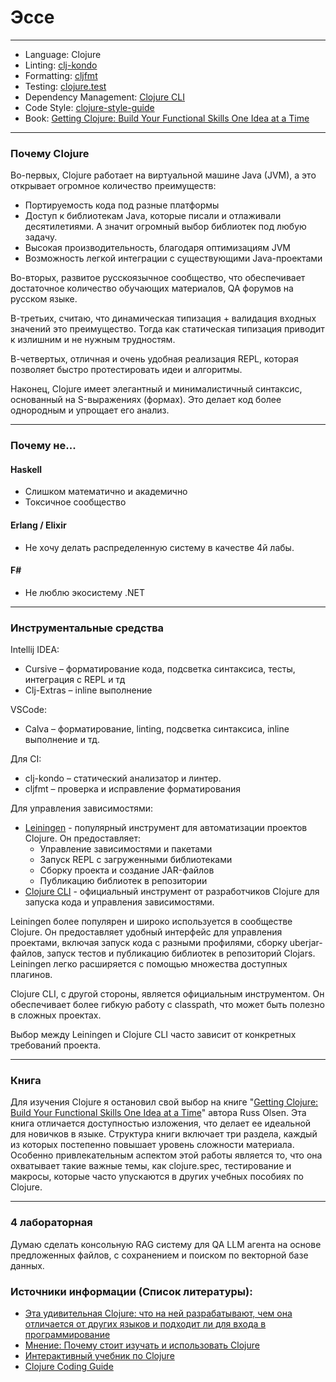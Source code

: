 
# Эссе

---

- Language: Clojure
- Linting: [clj-kondo](https://github.com/clj-kondo/clj-kondo)
- Formatting: [cljfmt](https://github.com/weavejester/cljfmt)
- Testing: [clojure.test](https://clojure.github.io/clojure/clojure.test-api.html)
- Dependency Management: [Clojure CLI](https://clojure.org/guides/deps_and_cli)
- Code Style: [clojure-style-guide](https://github.com/Nondv/clojure-style-guide/blob/master/ru/README.md)
- Book: [Getting Clojure: Build Your Functional Skills One Idea at a Time](https://pragprog.com/titles/roclojure/getting-clojure/)

---

### Почему Clojure

Во-первых, Clojure работает на виртуальной машине Java (JVM), а это открывает огромное количество преимуществ:

- Портируемость кода под разные платформы
- Доступ к библиотекам Java, которые писали и отлаживали десятилетиями. А значит огромный выбор библиотек под любую задачу.
- Высокая производительность, благодаря оптимизациям JVM
- Возможность легкой интеграции с существующими Java-проектами

Во-вторых, развитое русскоязычное сообщество, что обеспечивает достаточное количество обучающих материалов, QA форумов на русском языке.

В-третьих, считаю, что динамическая типизация + валидация входных значений это преимущество. Тогда как статическая типизация приводит к излишним и не нужным трудностям.

В-четвертых, отличная и очень удобная реализация REPL, которая позволяет быстро протестировать идеи и алгоритмы.

Наконец, Clojure имеет элегантный и минималистичный синтаксис, основанный на S-выражениях (формах). Это делает код более однородным и упрощает его анализ.

---

### Почему не...

#### Haskell

- Слишком математично и академично
- Токсичное сообщество

#### Erlang / Elixir

- Не хочу делать распределенную систему в качестве 4й лабы.

#### F#

- Не люблю экосистему .NET

---

### Инструментальные средства

Intellij IDEA:

- Cursive – форматирование кода, подсветка синтаксиса, тесты, интеграция с REPL и тд
- Clj-Extras – inline выполнение

VSCode:

- Calva – форматирование, linting, подсветка синтаксиса, inline выполнение и тд.

Для CI:

- clj-kondo – статический анализатор и линтер.
- cljfmt – проверка и исправление форматирования

Для управления зависимостями:

- [Leiningen](http://leiningen.org/) - популярный инструмент для автоматизации проектов Clojure. Он предоставляет:
  - Управление зависимостями и пакетами
  - Запуск REPL с загруженными библиотеками
  - Сборку проекта и создание JAR-файлов
  - Публикацию библиотек в репозитории
- [Clojure CLI](https://clojure.org/guides/deps_and_cli) - официальный инструмент от разработчиков Clojure для запуска кода и управления зависимостями.

Leiningen более популярен и широко используется в сообществе Clojure. Он предоставляет удобный интерфейс для управления проектами, включая запуск кода с разными профилями, сборку uberjar-файлов, запуск тестов и публикацию библиотек в репозиторий Clojars. Leiningen легко расширяется с помощью множества доступных плагинов.

Clojure CLI, с другой стороны, является официальным инструментом. Он обеспечивает более гибкую работу с classpath, что может быть полезно в сложных проектах.

Выбор между Leiningen и Clojure CLI часто зависит от конкретных требований проекта.

---

### Книга

Для изучения Clojure я остановил свой выбор на книге "[Getting Clojure: Build Your Functional Skills One Idea at a Time](https://pragprog.com/titles/roclojure/getting-clojure/)" автора Russ Olsen. Эта книга отличается доступностью изложения, что делает ее идеальной для новичков в языке. Структура книги включает три раздела, каждый из которых постепенно повышает уровень сложности материала. Особенно привлекательным аспектом этой работы является то, что она охватывает такие важные темы, как clojure.spec, тестирование и макросы, которые часто упускаются в других учебных пособиях по Clojure.

---

### 4 лабораторная

Думаю сделать консольную RAG систему для QA LLM агента на основе предложенных файлов, с сохранением и поиском по векторной базе данных.

### Источники информации (Список литературы):

- [Эта удивительная Clojure: что на ней разрабатывают, чем она отличается от других языков и подходит ли для входа в программирование](https://grishaev.me/clojure-article/)
- [Мнение: Почему стоит изучать и использовать Clojure](https://habr.com/ru/companies/latera/articles/280734/)
- [Интерактивный учебник по Clojure](http://clojurekoans.com/)
- [Clojure Coding Guide](https://grishaev.me/en/clojure-guide/)
